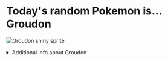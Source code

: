 # Today's random Pokemon is... Groudon

![Groudon shiny sprite](https://raw.githubusercontent.com/PokeAPI/sprites/master/sprites/pokemon/shiny/383.png)

<details>
<summary>Additional info about Groudon</summary>

| srpite type | image |
|------|------|
| back_default | ![Groudon back_default sprite](https://raw.githubusercontent.com/PokeAPI/sprites/master/sprites/pokemon/back/383.png) |
| back_shiny | ![Groudon back_shiny sprite](https://raw.githubusercontent.com/PokeAPI/sprites/master/sprites/pokemon/back/shiny/383.png) |
| front_default | ![Groudon front_default sprite](https://raw.githubusercontent.com/PokeAPI/sprites/master/sprites/pokemon/383.png) | </details>